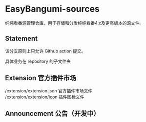 # EasyBangumi-sources

纯纯看番源管理仓库，用于存储和分发纯纯看番4.x及更高版本的源文件。

## Statement

该分支原则上只允许 Github action 提交。

具体业务在 repository 的子文件夹

## Extension 官方插件市场

/extension/extension.json 官方插件市场文件  
/extension/extension/icon 插件图标文件  

## Announcement 公告（开发中）